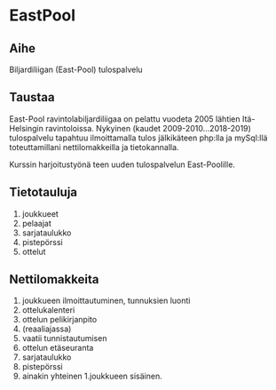# EastPool

## Aihe

Biljardiliigan (East-Pool) tulospalvelu

## Taustaa 

East-Pool ravintolabiljardiliigaa on pelattu vuodeta 2005 lähtien Itä-Helsingin ravintoloissa. Nykyinen (kaudet 2009-2010…2018-2019) tulospalvelu tapahtuu ilmoittamalla tulos jälkikäteen php:lla ja mySql:llä
 toteuttamillani nettilomakkeilla ja tietokannalla.

Kurssin harjoitustyönä teen uuden tulospalvelun East-Poolille.

## Tietotauluja

1. joukkueet
1. pelaajat
1. sarjataulukko
1. pistepörssi
1. ottelut

## Nettilomakkeita

1. joukkueen ilmoittautuminen, tunnuksien luonti
1. ottelukalenteri
1. ottelun pelikirjanpito
 1. (reaaliajassa)
 1. vaatii tunnistautumisen
1. ottelun etäseuranta
1. sarjataulukko
1. pistepörssi
 1. ainakin yhteinen 
 1.joukkueen sisäinen.

 
